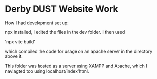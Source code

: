 # Derby DUST Website Work

How I had development set up:

npx installed, I edited the files in the dev folder. I then used

'npx vite build'

which compiled the code for usage on an apache server in the directory above it.

This folder was hosted as a server using XAMPP and Apache, which I naviagted too using localhost/index/html.
